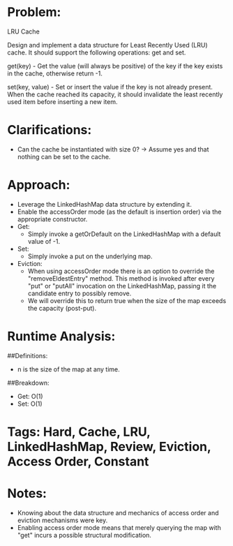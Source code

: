 # Problem:
  LRU Cache
  
  Design and implement a data structure for Least Recently Used (LRU) cache. It should support the following operations: get and set.

  get(key) - Get the value (will always be positive) of the key if the key exists in the cache, otherwise return -1.
  
  set(key, value) - Set or insert the value if the key is not already present. When the cache reached its capacity, it should invalidate the least recently used item before inserting a new item.
  
# Clarifications:
  - Can the cache be instantiated with size 0? -> Assume yes and that nothing can be set to the cache.

# Approach:
  - Leverage the LinkedHashMap data structure by extending it.
  - Enable the accessOrder mode (as the default is insertion order) via the appropriate constructor.
  - Get:
    - Simply invoke a getOrDefault on the LinkedHashMap with a default value of -1.
  - Set:
    - Simply invoke a put on the underlying map.
  - Eviction:
    - When using accessOrder mode there is an option to override the "removeEldestEntry" method.  This method is invoked after every "put" or "putAll" invocation on the LinkedHashMap, passing it the candidate entry to possibly remove.
    - We will override this to return true when the size of the map exceeds the capacity (post-put).

# Runtime Analysis:
##Definitions:
  - n is the size of the map at any time.

##Breakdown:
  - Get: O(1)
  - Set: O(1)

# Tags: Hard, Cache, LRU, LinkedHashMap, Review, Eviction, Access Order, Constant

# Notes:
  - Knowing about the data structure and mechanics of access order and eviction mechanisms were key.
  - Enabling access order mode means that merely querying the map with "get" incurs a possible structural modification.